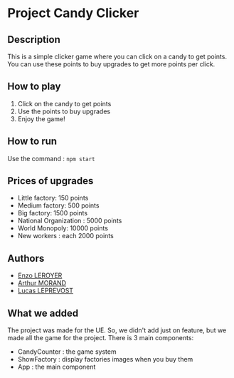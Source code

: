 # Project Candy Clicker

## Description
This is a simple clicker game where you can click on a candy to get points. You can use these points to buy upgrades to get more points per click.

## How to play
1. Click on the candy to get points
2. Use the points to buy upgrades
3. Enjoy the game!

## How to run
Use the command :
`npm start`

## Prices of upgrades
- Little factory: 150 points
- Medium factory: 500 points
- Big factory: 1500 points
- National Organization : 5000 points
- World Monopoly: 10000 points
- New workers : each 2000 points

## Authors
- [Enzo LEROYER](enzoley)
- [Arthur MORAND](arthurMorand)
- [Lucas LEPREVOST](St-Hades)

## What we added
The project was made for the UE. So, we didn't add just on feature, but we made all the game for the project.
There is 3 main components:
- CandyCounter : the game system
- ShowFactory : display factories images when you buy them
- App : the main component